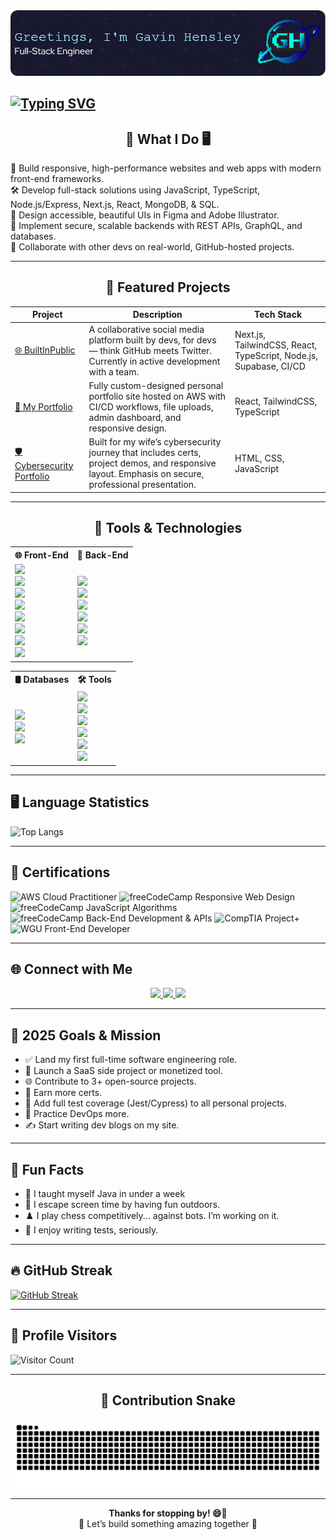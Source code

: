 <div align="center">
  <img alt="Header Image" src="./github-header-image.png" />
</div>

[![Typing SVG](https://readme-typing-svg.demolab.com?font=Press+Start+2P&size=16&pause=1000&color=B24CF7&width=435&lines=Full-Stack+Engineer+%F0%9F%96%A5;WGU+SWE+Student+%F0%9F%8E%93;Chess+Player+%E2%99%9F%EF%B8%8F;Web+Designer+%F0%9F%8E%A8;Gamer+%F0%9F%8E%AE;SCCTC+Board+Member+%F0%9F%8F%AB;AWS+Cloud+Practitioner+%E2%98%81%EF%B8%8F;CompTIA+Project%2B+%F0%9F%93%8B)](https://git.io/typing-svg)
---

<h2 align='center'>🚀 What I Do 🖥️</h2>

<div align='left'>
  <p width='50%' align='left'>🧱 Build responsive, high-performance websites and web apps with modern front-end frameworks.<br />
  🛠️ Develop full-stack solutions using JavaScript, TypeScript, Node.js/Express, Next.js, React, MongoDB, & SQL.<br />
  🎨 Design accessible, beautiful UIs in Figma and Adobe Illustrator.<br />
  🔐 Implement secure, scalable backends with REST APIs, GraphQL, and databases.<br />
  🤝 Collaborate with other devs on real-world, GitHub-hosted projects.</p>
</div>

---

<h2 align='center'>💼 Featured Projects</h2>

| Project | Description | Tech Stack |
|--------|-------------|------------|
| [🌐 BuiltInPublic](https://github.com/Christin-paige/BuiltInPublic) | A collaborative social media platform built by devs, for devs — think GitHub meets Twitter. Currently in active development with a team. | Next.js, TailwindCSS, React, TypeScript, Node.js, Supabase, CI/CD 
| [🎨 My Portfolio](https://gavinhensley.dev) | Fully custom-designed personal portfolio site hosted on AWS with CI/CD workflows, file uploads, admin dashboard, and responsive design. | React, TailwindCSS, TypeScript |
| [🛡️ Cybersecurity Portfolio](https://brendahensley.tech) | Built for my wife’s cybersecurity journey that includes certs, project demos, and responsive layout. Emphasis on secure, professional presentation. | HTML, CSS, JavaScript |


---

<h2 align="center">🔧 Tools & Technologies</h2>

<table align="center">
  <tr>
    <th>🌐 Front-End</th>
    <th>🔧 Back-End</th>
  </tr>
  <tr>
    <td>
      <img src="https://img.shields.io/badge/HTML5-E34F26?style=flat-square&logo=html5&logoColor=white" height="28" /><br />
      <img src="https://img.shields.io/badge/CSS3-1572B6?style=flat-square&logo=css3&logoColor=white" height="28" /><br />
      <img src="https://img.shields.io/badge/SCSS-C76494?style=flat-square&logo=sass&logoColor=white" height="28" /><br />
      <img src="https://img.shields.io/badge/JavaScript-F7DF1E?style=flat-square&logo=javascript&logoColor=black" height="28" /><br />
      <img src="https://img.shields.io/badge/TypeScript-007ACC?style=flat-square&logo=typescript&logoColor=white" height="28" /><br />
      <img src="https://img.shields.io/badge/React-20232A?style=flat-square&logo=react&logoColor=61DAFB" height="28" /><br />
      <img src="https://img.shields.io/badge/Next.js-000000?style=flat-square&logo=next.js&logoColor=white" height="28" /><br />
      <img src="https://img.shields.io/badge/TailwindCSS-38B2AC?style=flat-square&logo=tailwind-css&logoColor=white" height="28" />
    </td>
    <td>
      <img src="https://img.shields.io/badge/Java-ED8B00?style=flat-square&logo=openjdk&logoColor=white" height="28" /><br />
      <img src="https://img.shields.io/badge/Node.js-339933?style=flat-square&logo=node.js&logoColor=white" height="28" /><br />
      <img src="https://img.shields.io/badge/Express.js-404D59?style=flat-square&logo=express&logoColor=white" height="28" /><br />
      <img src="https://img.shields.io/badge/Spring_Boot-6DB33F?style=flat-square&logo=springboot&logoColor=white" height="28" /><br />
      <img src="https://img.shields.io/badge/REST_API-00f0ff?style=flat-square&logo=api&logoColor=white" height="28" /><br />
      <img src="https://img.shields.io/badge/GraphQL-E10098?style=flat-square&logo=graphql&logoColor=white" height="28" />
    </td>
  </tr>
</table>


<table align="center">
  <tr>
    <th>🛢️ Databases</th>
    <th>🛠️ Tools</th>
  </tr>
  <tr>
    <td>
      <img src="https://img.shields.io/badge/MongoDB-47A248?style=flat-square&logo=mongodb&logoColor=white" height="28" /><br />
      <img src="https://img.shields.io/badge/MySQL-4479A1?style=flat-square&logo=mysql&logoColor=white" height="28" /><br />
      <img src="https://img.shields.io/badge/PostgreSQL-336791?style=flat-square&logo=postgresql&logoColor=white" height="28" />
    </td>
    <td>
      <img src="https://img.shields.io/badge/Git-F05032?style=flat-square&logo=git&logoColor=white" height="28" /><br />
      <img src="https://img.shields.io/badge/GitHub-181717?style=flat-square&logo=github&logoColor=white" height="28" /><br />
      <img src="https://img.shields.io/badge/GitLab-181717?style=flat-square&logo=gitlab&logoColor=white" height="28" /><br />
      <img src="https://img.shields.io/badge/Postman-FF6C37?style=flat-square&logo=postman&logoColor=white" height="28" /><br />
      <img src="https://img.shields.io/badge/Jest-C21325?style=flat-square&logo=jest&logoColor=white" height="28" /><br />
      <img src="https://img.shields.io/badge/CI/CD-00E5FF?style=flat-square&logo=circleci&logoColor=white" height="28" />
    </td>
  </tr>
</table>


---

## 🖥️ Language Statistics
![Top Langs](https://github-readme-stats.vercel.app/api/top-langs/?username=G-Hensley&layout=compact&theme=tokyonight)

---

## 📜 Certifications
<p>
  <img src="https://img.shields.io/badge/AWS%20Cloud%20Practitioner-%23FF9900.svg?style=flat-square&logo=amazonaws&logoColor=white" alt="AWS Cloud Practitioner" height="25">
  <img src="https://img.shields.io/badge/freeCodeCamp%20Responsive%20Web%20Design-%23323330.svg?style=flat-square&logo=freecodecamp&logoColor=green " alt="freeCodeCamp Responsive Web Design" height="25">
  <img src="https://img.shields.io/badge/freeCodeCamp%20JavaScript%20Algorithms%20and%20Data%20Structures-%23323330.svg?style=flat-square&logo=freecodecamp&logoColor=green" alt="freeCodeCamp JavaScript Algorithms" height="25">
  <img src="https://img.shields.io/badge/freeCodeCamp%20Back%20End%20Development%20and%20APIs-%23323330.svg?style=flat-square&logo=freecodecamp&logoColor=green" alt="freeCodeCamp Back-End Development & APIs" height="25">
  <img src="https://img.shields.io/badge/Project+-%23EE352b.svg?style=flat-square&logo=comptia&logoColor=white" alt="CompTIA Project+" height="25">
  <img src="https://img.shields.io/badge/WGU%20Front%20End%20Developer-%2300204b.svg?style=flat-square&logo=wgu&logoColor=white" alt="WGU Front-End Developer" height="25">
</p>

---

## 🌐 Connect with Me

<p align="center">
  <a href="https://www.linkedin.com/in/g-hensley" target="_blank">
    <img src="https://img.shields.io/badge/LinkedIn-0A66C2?style=for-the-badge&logo=linkedin&logoColor=white" height="30"/>
  </a>
  <a href="https://gavinhensley.dev" target="_blank">
    <img src="https://img.shields.io/badge/Portfolio-121212?style=for-the-badge&logo=react&logoColor=61DAFB" height="30"/>
  </a>
  <a href="mailto:gavinhensley@protonmail.com">
    <img src="https://img.shields.io/badge/Email-6d4aff?style=for-the-badge&logo=protonmail&logoColor=white" height="30"/>
  </a>
</p>

---

## 🎯 2025 Goals & Mission

- ✅ Land my first full-time software engineering role.
- 🔨 Launch a SaaS side project or monetized tool.
- 🌐 Contribute to 3+ open-source projects.
- 📜 Earn more certs.
- 🧪 Add full test coverage (Jest/Cypress) to all personal projects.
- 🐋 Practice DevOps more.
- ✍️ Start writing dev blogs on my site.

---

## 🎉 Fun Facts

- 🧠 I taught myself Java in under a week
- 🌲 I escape screen time by having fun outdoors.
- ♟️ I play chess competitively... against bots. I’m working on it.
- 🧪 I enjoy writing tests, seriously.


---

## 🔥 GitHub Streak
[![GitHub Streak](https://streak-stats.demolab.com/?user=G-Hensley&theme=tokyonight)](https://git.io/streak-stats)

---

## 👀 Profile Visitors
![Visitor Count](https://profile-counter.glitch.me/G-Hensley/count.svg)

---

<div align="center">
  <h2>🐍 Contribution Snake</h2>

  <picture>
    <source media="(prefers-color-scheme: dark)" srcset="https://raw.githubusercontent.com/G-Hensley/G-Hensley/output/github-snake-dark.svg" />
    <source media="(prefers-color-scheme: light)" srcset="https://raw.githubusercontent.com/G-Hensley/G-Hensley/output/github-snake.svg" />
    <img alt="github-snake" src="https://raw.githubusercontent.com/G-Hensley/G-Hensley/output/github-snake.svg" />
  </picture>
</div>

---

<p align="center">
  <b>Thanks for stopping by! 😄👋</b>  
  <br/>🚀 Let’s build something amazing together 🚀
</p>


